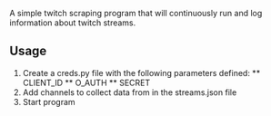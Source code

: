 A simple twitch scraping program that will continuously run and log information about twitch streams.

## Usage
1. Create a creds.py file with the following parameters defined:
** CLIENT_ID
** O_AUTH
** SECRET
2. Add channels to collect data from in the streams.json file
3. Start program